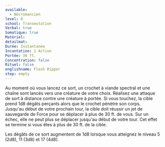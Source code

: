 ```yaml
---
available:
  - Nécromancien
level: 0
school: Transmutation
Verbal: true
Somatique: true
Matériel:
detailmat:
Durée: Instantanée
Incantation: 1 Action
Portée: 30 ft.
Concentration: false
Rituel: false
englishname: Flesh Ripper
step: empty
---
```

Au moment où vous lancez ce sort, un crochet à viande spectral et une chaîne sont lancés vers une créature de votre choix. Réalisez une attaque de sort à distance contre une créature à portée. Si vous touchez, la cible prend 1d8 dégâts perçants alors que le crochet pénètre son corps. Jusqu'au début de votre prochain tour, la cible doit réussir un jet de sauvegarde de Force pour se déplacer à plus de 30 ft. de vous. Sur un échec, elle ne peut plus se déplacer jusqu'au début de votre tour. Cet effet se termine si vous êtes à plus de 30 ft. de la cible.

Les dégâts de ce sort augmentent de 1d8 lorsque vous atteignez le niveau 5 (2d8), 11 (3d8) et 17 (4d8).
